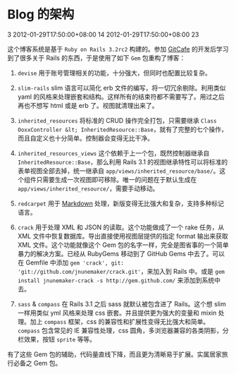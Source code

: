 # Blog 的架构 #

<catalog-id type="integer">3</catalog-id>
<created-at type="datetime">2012-01-29T17:50:00+08:00</created-at>
<id type="integer">14</id>
<updated-at type="datetime">2012-01-29T17:50:00+08:00</updated-at>
<visited type="integer">23</visited>

这个博客系统是基于 `Ruby on Rails 3.2rc2` 构建的。参加 [GitCafe](http://www.gitcafe.com/) 的开发后学习到了很多关于 Rails 的东西，于是使用了如下 `Gem` 包重构了博客：

1. `devise` 用于账号管理相关的功能，十分强大，但同时也配置比较复杂。

2. `slim-rails` slim 语言可以简化 erb 文件的编写，将一切冗余剔除。利用类似 yaml 的风格来处理嵌套和结构。这样所有的结束符都不需要写了。用过之后再也不想写 html 或是 erb 了。视图就清理出来了。

3. `inherited_resources` 将标准的 CRUD 操作完全打包，只需要继承 `Class OoxxController &lt; InheritedResource::Base`，就有了完整的七个操作，而且自定义也十分简单。控制器会变得无比干净。

4. `inherited_resources_views` 这个依赖于上一个包，既然控制器继承自 `InheritedResource::Base`，那么利用 Rails 3.1 的视图继承特性可以将标准的表单视图全部去掉，统一继承自 `app/views/inherited_resource/base/`。这个组件只需要生成一次视图即可移除。唯一的问题在于默认生成在 `app/views/inherited_resource/`，需要手动移动。

5. `redcarpet` 用于 [Markdown](http://daringfireball.net/projects/markdown/syntax) 处理，新版变得无比强大和复杂，支持多种标记语言。

6. `crack` 用于处理 XML 和 JSON 的读取。这个功能做成了一个 rake 任务，从 XML 文件中恢复数据库。导出直接使用视图层提供的指定 format 输出来获取 XML 文件。这个功能就像这个 Gem 包的名字一样，完全是图省事的一个简单暴力的解决方案。已经从 RubyGems 移动到了 GitHub Gems 中去了。可以在 Gemfile 中添加 `gem 'crack', git: 'git://github.com/jnunemaker/crack.git'`，来加入到 Rails 中。或是 `gem install jnunemaker-crack -s http://gem.github.com/` 来添加到系统中去。

7. `sass` &amp; `compass` 在 Rails 3.1 之后 sass 就默认被包含进了 Rails。这个想 slim 一样用类似 yml 风格来处理 css 嵌套。并且提供更为强大的变量和 mixin 处理。加上 `compass` 框架，css 的兼容性和扩展性变得无比强大和简单。`compass` 包含常见的 IE 兼容性处理，css 圆角，多浏览器兼容的各类阴影，分栏效果，按钮 `sprite` 等等。


有了这些 Gem 包的辅助，代码量直线下降，而且更为清晰易于扩展。实属居家旅行必备之 Gem 包。
